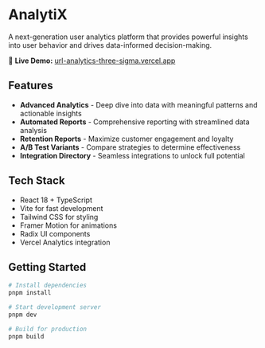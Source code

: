 # AnalytiX

A next-generation user analytics platform that provides powerful insights into user behavior and drives data-informed decision-making.

🚀 **Live Demo:** [url-analytics-three-sigma.vercel.app](https://url-analytics-three-sigma.vercel.app)

## Features

- **Advanced Analytics** - Deep dive into data with meaningful patterns and actionable insights
- **Automated Reports** - Comprehensive reporting with streamlined data analysis
- **Retention Reports** - Maximize customer engagement and loyalty
- **A/B Test Variants** - Compare strategies to determine effectiveness
- **Integration Directory** - Seamless integrations to unlock full potential

## Tech Stack

- React 18 + TypeScript
- Vite for fast development
- Tailwind CSS for styling
- Framer Motion for animations
- Radix UI components
- Vercel Analytics integration

## Getting Started

```bash
# Install dependencies
pnpm install

# Start development server
pnpm dev

# Build for production
pnpm build
```
